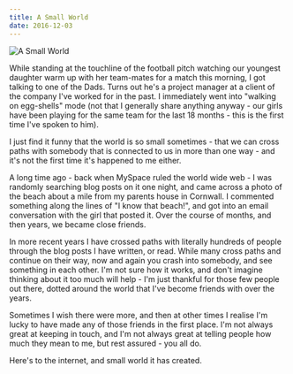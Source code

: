 ```yaml
---
title: A Small World
date: 2016-12-03
---
```


![A Small World](https://source.unsplash.com/FHnnjk1Yj7Y/1600x900)

While standing at the touchline of the football pitch watching our youngest daughter warm up with her team-mates for a match this morning, I got talking to one of the Dads. Turns out he's a project manager at a client of the company I've worked for in the past. I immediately went into "walking on egg-shells" mode (not that I generally share anything anyway - our girls have been playing for the same team for the last 18 months - this is the first time I've spoken to him).

I just find it funny that the world is so small sometimes - that we can cross paths with somebody that is connected to us in more than one way - and it's not the first time it's happened to me either.

A long time ago - back when MySpace ruled the world wide web - I was randomly searching blog posts on it one night, and came across a photo of the beach about a mile from my parents house in Cornwall. I commented something along the lines of "I know that beach!", and got into an email conversation with the girl that posted it. Over the course of months, and then years, we became close friends.

In more recent years I have crossed paths with literally hundreds of people through the blog posts I have written, or read. While many cross paths and continue on their way, now and again you crash into somebody, and see something in each other. I'm not sure how it works, and don't imagine thinking about it too much will help - I'm just thankful for those few people out there, dotted around the world that I've become friends with over the years.

Sometimes I wish there were more, and then at other times I realise I'm lucky to have made any of those friends in the first place. I'm not always great at keeping in touch, and I'm not always great at telling people how much they mean to me, but rest assured - you all do.

Here's to the internet, and small world it has created.